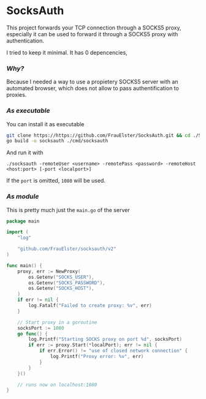 # SocksAuth

This project forwards your TCP connection through a SOCKS5 proxy, especially it can be used to forward it through a SOCKS5 proxy with authentication.

I tried to keep it minimal. It has 0 depencencies,

### _Why?_

Because I needed a way to use a propietery SOCKS5 server with an automated browser, which does not allow to pass authentification to proxies.

### _As executable_

You can install it as executable

```sh
git clone https://https://github.com/FrauElster/SocksAuth.git && cd ./SocksAuth
go build -o socksauth ./cmd/socksauth
```

And run it with

`./socksauth -remoteUser <username> -remotePass <password> -remoteHost <host:port> [-port <localport>]`

If the `port` is omitted, `1080` will be used.


### _As module_

This is pretty much just the `main.go` of the server

```go
package main

import (
	"log"

	"github.com/FrauElster/socksauth/v2"
)

func main() {
	proxy, err := NewProxy(
		os.Getenv("SOCKS_USER"),
		os.Getenv("SOCKS_PASSWORD"),
		os.Getenv("SOCKS_HOST"),
	)
	if err != nil {
		log.Fatalf("Failed to create proxy: %v", err)
	}

	// Start proxy in a goroutine
	socksPort := 1080
	go func() {
		log.Printf("Starting SOCKS proxy on port %d", socksPort)
		if err := proxy.Start(*localPort); err != nil {
			if err.Error() != "use of closed network connection" {
				log.Printf("Proxy error: %v", err)
			}
		}
	}()

	// runs now on localhost:1080
}
```
